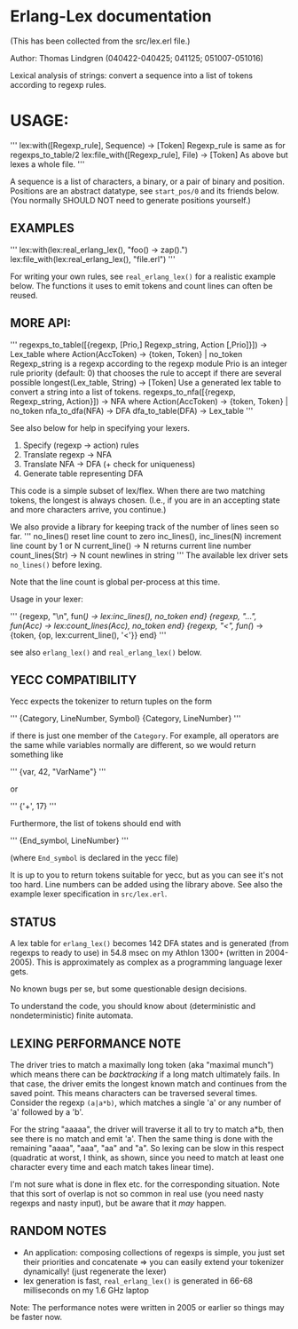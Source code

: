
# Erlang-Lex documentation

(This has been collected from the src/lex.erl file.)

Author: Thomas Lindgren (040422-040425; 041125; 051007-051016)

Lexical analysis of strings: convert a sequence into a list of tokens
according to regexp rules.

# USAGE:

'''
  lex:with([Regexp_rule], Sequence) -> [Token]
    Regexp_rule is same as for regexps_to_table/2
  lex:file_with([Regexp_rule], File) -> [Token]
    As above but lexes a whole file.
'''

A sequence is a list of characters, a binary, or a pair of binary
and position. Positions are an abstract datatype, see `start_pos/0`
and its friends below. (You normally SHOULD NOT need to generate positions
yourself.)

## EXAMPLES

'''
    lex:with(lex:real_erlang_lex(), "foo() -> zap().")
    lex:file_with(lex:real_erlang_lex(), "file.erl")
'''

  For writing your own rules, see `real_erlang_lex()` for a realistic
 example below. The functions it uses to emit tokens and count lines
 can often be reused.

## MORE API:

'''
  regexps_to_table([{regexp, [Prio,] Regexp_string, Action [,Prio]}]) -> 
                   Lex_table
    where Action(AccToken) -> {token, Token} | no_token
          Regexp_string is a regexp according to the regexp module
          Prio is an integer rule priority (default: 0)
           that chooses the rule to accept if there are several possible
  longest(Lex_table, String) -> [Token]
     Use a generated lex table to convert a string into a list of tokens.
   regexps_to_nfa([{regexp, Regexp_string, Action}]) -> NFA
    where Action(AccToken) -> {token, Token} | no_token
  nfa_to_dfa(NFA) -> DFA
  dfa_to_table(DFA) -> Lex_table
'''

See also below for help in specifying your lexers.

1. Specify (regexp -> action) rules
2. Translate regexp -> NFA
3. Translate NFA -> DFA (+ check for uniqueness)
4. Generate table representing DFA

This code is a simple subset of lex/flex. When there are two matching tokens,
the longest is always chosen. (I.e., if you are in an accepting state and
more characters arrive, you continue.)

We also provide a library for keeping track of the number of lines
seen so far.
'''
  no_lines()                      reset line count to zero
  inc_lines(), inc_lines(N)       increment line count by 1 or N
  current_line() -> N             returns current line number
  count_lines(Str) -> N           count newlines in string
'''
The available lex driver sets `no_lines()` before lexing.

Note that the line count is global per-process at this
time.

Usage in your lexer:

'''
   {regexp, "\n", fun(_) -> lex:inc_lines(), no_token end}
   {regexp, "...", fun(Acc) -> lex:count_lines(Acc), no_token end}
   {regexp, "<", fun(_) -> {token, {op, lex:current_line(), '<'}} end}
'''

see also `erlang_lex()` and `real_erlang_lex()` below.

## YECC COMPATIBILITY

Yecc expects the tokenizer to return tuples on the form

'''
   {Category, LineNumber, Symbol}
   {Category, LineNumber}
'''

if there is just one member of the `Category`. For example, all operators
are the same while variables normally are different, so we would return
something like

'''
   {var, 42, "VarName"}
'''

or

'''
   {'+', 17}
'''

Furthermore, the list of tokens should end with

'''
  {End_symbol, LineNumber}
'''

(where `End_symbol` is declared in the yecc file)

It is up to you to return tokens suitable for yecc, but as you can see
it's not too hard. Line numbers can be added using the library above.
See also the example lexer specification in `src/lex.erl`.

## STATUS

A lex table for `erlang_lex()` becomes 142 DFA states and is generated
(from regexps to ready to use) in 54.8 msec on my Athlon 1300+
(written in 2004-2005). This is approximately as complex as a
programming language lexer gets.

No known bugs per se, but some questionable design decisions.

To understand the code, you should know about (deterministic
and nondeterministic) finite automata.

## LEXING PERFORMANCE NOTE

 The driver tries to match a maximally long token (aka "maximal munch")
 which means there can be _backtracking_ if a long match ultimately fails.
 In that case, the driver emits the longest known match and continues from
 the saved point. This means characters can be traversed several times.
 Consider the regexp `(a|a*b)`, which matches a single 'a' or any number of
 'a' followed by a 'b'. 

 For the string "aaaaa", the driver will traverse it all to try to
 match a*b, then see there is no match and emit 'a'. Then the same
 thing is done with the remaining "aaaa", "aaa", "aa" and "a". So
 lexing can be slow in this respect (quadratic at worst, I think, as
 shown, since you need to match at least one character every time and
 each match takes linear time).

 I'm not sure what is done in flex etc. for the corresponding situation.
 Note that this sort of overlap is not so common in real use (you need
 nasty regexps and nasty input), but be aware that it _may_ happen.

##  RANDOM NOTES

- An application: composing collections of regexps is simple, you
  just set their priorities and concatenate => you can easily extend
  your tokenizer dynamically! (just regenerate the lexer)
- lex generation is fast, `real_erlang_lex()` is generated in 66-68
   milliseconds on my 1.6 GHz laptop

Note: The performance notes were written in 2005 or earlier so things
may be faster now.


